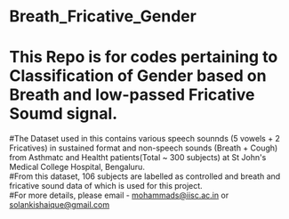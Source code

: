 # Breath_Fricative_Gender
# This Repo is for codes pertaining to Classification of Gender based on Breath and low-passed Fricative Soumd signal. 
#The Dataset used in this contains various speech sounnds (5 vowels + 2 Fricatives) in sustained format and non-speech sounds (Breath + Cough) from  Asthmatc and Healtht patients(Total ~ 300 subjects) at St John's Medical College Hospital, Bengaluru.  
#From this dataset, 106 subjects are labelled as controlled and breath and fricative sound data of which is used for this project.  
#For more details, please email - mohammads@iisc.ac.in or solankishaique@gmail.com